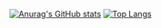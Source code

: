 [![Anurag's GitHub stats](https://github-readme-stats.vercel.app/api?username=VictorNGomes)](https://github.com/VictorNGomes/)
[![Top Langs](https://github-readme-stats.vercel.app/api/top-langs/?username=VictorNGomes&langs_count=8)](https://github.com/VictorNGomes/)

